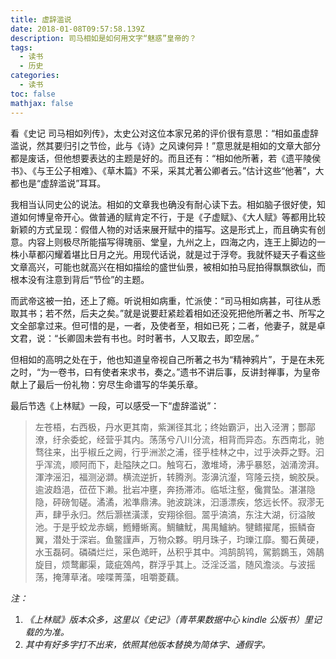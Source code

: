 ```yaml
---
title: 虚辞滥说
date: 2018-01-08T09:57:58.139Z
description: 司马相如是如何用文字“魅惑”皇帝的？
tags:
  - 读书
  - 历史
categories:
  - 读书
toc: false
mathjax: false
---
```

看《史记 司马相如列传》，太史公对这位本家兄弟的评价很有意思：“相如虽虚辞滥说，然其要归引之节俭，此与《诗》之风谏何异！”意思就是相如的文章大部分都是废话，但他想要表达的主题是好的。而且还有：“相如他所著，若《遗平陵侯书》、《与王公子相难》、《草木篇》不采，采其尤著公卿者云。”估计这些“他著”，大都也是“虚辞滥说”耳耳。

我相当认同史公的说法。相如的文章我也确没有耐心读下去。相如脑子很好使，知道如何博皇帝开心。做普通的赋肯定不行，于是《子虚赋》、《大人赋》等都用比较新颖的方式呈现：假借人物的对话来展开赋中的描写。这是形式上，而且确实有创意。内容上则极尽所能描写得瑰丽、堂皇，九州之上，四海之内，连王上脚边的一株小草都闪耀着堪比日月之光。用现代话说，就是过于浮夸。我就怀疑天子看这些文章高兴，可能也就高兴在相如描绘的盛世仙景，被相如拍马屁拍得飘飘欲仙，而根本没有注意到背后“节俭”的主题。

而武帝这被一拍，还上了瘾。听说相如病重，忙派使：“司马相如病甚，可往从悉取其书；若不然，后夫之矣。”就是说要赶紧趁着相如还没死把他所著之书、所写之文全部拿过来。但可惜的是，一者，及使者至，相如已死；二者，他妻子，就是卓文君，说：“长卿固未尝有书也。时时著书，人又取去，即空居。”

但相如的高明之处在于，他也知道皇帝视自己所著之书为“精神鸦片”，于是在未死之时，“为一卷书，曰有使者来求书，奏之。”遗书不讲后事，反讲封禅事，为皇帝献上了最后一份礼物：穷尽生命谱写的华美乐章。

最后节选《上林赋》一段，可以感受一下“虚辞滥说”：

> 左苍梧，右西极，丹水更其南，紫渊径其北；终始霸沪，出入泾渭；酆鄗潦，纡余委蛇，经营乎其内。荡荡兮八川分流，相背而异态。东西南北，驰骛往来，出乎椒丘之阙，行乎洲淤之浦，径乎桂林之中，过乎泱莽之野。汩乎浑流，顺阿而下，赴隘陕之口。触穹石，激堆埼，沸乎暴怒，汹涌滂湃。渾浡滛汩，福测泌溮。横流逆折，转腾洌。澎濞沆瀣，穹隆云挠，蜿胶戾。逾波趋浥，莅莅下濑。批岩冲壅，奔扬滞沛。临坻注壑，儳賞坠。湛湛隐隐，砰磅訇磋。潏潏，淞準鼎沸。驰波跳沫，汩濦漂疾，悠远长怀。寂漻无声，肆乎永归。然后灏禚潢漾，安翔徐徊。翯乎滈滈，东注大湖，衍溢陂池。于是乎蛟龙赤螭，䱭䲛蜥离。鯛鳙魷，禺禺鱸納。犍鳍擢尾，振鳞奋翼，潜处于深岩。鱼鳖謹声，万物众夥。明月珠子，玓瓅江靡。蜀石黄硬，水玉磊砢。磷磷烂烂，采色澔旰，丛积乎其中。鸿鹄鹄鸨，駕鹅鷃玉，鵁鶄旋目，烦鹜鄘渠，箴疵鵁鸬，群浮乎其上。泛淫泛滥，随风澹淡。与波摇荡，掩薄草渚。唼喋菁藻，咀嚼菱藕。

*注：*

1. *《上林赋》版本众多，这里以《史记》（青苹果数据中心 kindle 公版书）里记载的为准。*
2. *其中有好多字打不出来，依照其他版本替换为简体字、通假字。*

